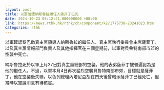 ```yaml
---
layout: post
title: 以軍確認納斯魯拉繼任人薩菲丁已死
date: 2024-10-23 05:12:41.000000000 +08:00
link: https://news.rthk.hk/rthk/ch/component/k2/1775738-20241023.htm
categories: rthk
---
```


以軍確認黎巴嫩真主黨領導人納斯魯拉的繼任人、真主黨執行委員會主席薩菲丁，以及真主黨情報部門負責人及其他指揮官在三個星期前，以軍對貝魯特南部市郊的空襲中死亡。

納斯魯拉死於以軍上月27日對真主黨總部的空襲。他的表弟薩菲丁被普遍認為是他的繼任人。不過，以軍本月4日再次猛烈空襲貝魯特南部市郊，目標就是薩菲丁，他在空襲後失聯。以色列總理內塔尼亞胡在四天後曾暗示薩菲丁已經死亡，但當時以軍說消息有待核實。
